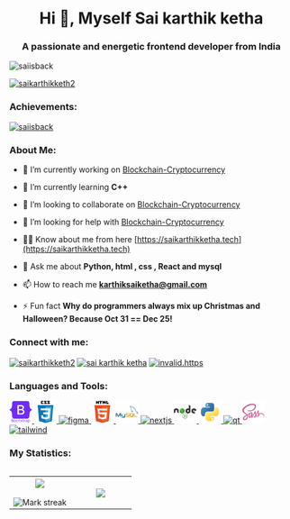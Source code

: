 <h1 align="center">Hi 👋, Myself Sai karthik ketha</h1>
<h3 align="center">A passionate and energetic frontend developer from India</h3>

<p align="left"> <img src="https://komarev.com/ghpvc/?username=saiisback&label=Profile%20views&color=0e75b6&style=flat" alt="saiisback" /> </p>

<p align="left"> <a href="https://twitter.com/saikarthikketh2" target="blank"><img src="https://img.shields.io/twitter/follow/saikarthikketh2?logo=twitter&style=for-the-badge" alt="saikarthikketh2" /></a> </p>

<h3 align="Left">Achievements:</h3>

<p align="left"> <a href="https://github.com/ryo-ma/github-profile-trophy"><img src="https://github-profile-trophy.vercel.app/?username=saiisback&theme=onestar" alt="saiisback" /></a> </p>

<h3 align="Left">About Me:</h3>

- 🔭 I’m currently working on [Blockchain-Cryptocurrency](https://github.com/saiisback/Blockchain-Cryptocurrency)

- 🌱 I’m currently learning **C++**

- 👯 I’m looking to collaborate on [Blockchain-Cryptocurrency](https://github.com/saiisback/Blockchain-Cryptocurrency)

- 🤝 I’m looking for help with [Blockchain-Cryptocurrency](https://github.com/saiisback/Blockchain-Cryptocurrency)

- 👨‍💻 Know about me from here [https://saikarthikketha.tech](https://saikarthikketha.tech)

- 💬 Ask me about **Python, html , css , React and mysql**

- 📫 How to reach me **karthiksaiketha@gmail.com**

- ⚡ Fun fact **Why do programmers always mix up Christmas and Halloween? Because Oct 31 == Dec 25!**

<h3 align="left">Connect with me:</h3>
<p align="left">
<a href="https://twitter.com/saikarthikketh2" target="blank"><img align="center" src="https://raw.githubusercontent.com/rahuldkjain/github-profile-readme-generator/master/src/images/icons/Social/twitter.svg" alt="saikarthikketh2" height="30" width="40" /></a>
<a href="https://linkedin.com/in/sai-karthik-ketha" target="blank"><img align="center" src="https://raw.githubusercontent.com/rahuldkjain/github-profile-readme-generator/master/src/images/icons/Social/linked-in-alt.svg" alt="sai karthik ketha" height="30" width="40" /></a>
<a href="https://instagram.com/invalid.dev" target="blank"><img align="center" src="https://raw.githubusercontent.com/rahuldkjain/github-profile-readme-generator/master/src/images/icons/Social/instagram.svg" alt="invalid.https" height="30" width="40" /></a>
</p>

<h3 align="left">Languages and Tools:</h3>
<p align="left"> <a href="https://getbootstrap.com" target="_blank" rel="noreferrer"> <img src="https://raw.githubusercontent.com/devicons/devicon/master/icons/bootstrap/bootstrap-plain-wordmark.svg" alt="bootstrap" width="40" height="40"/> </a> <a href="https://www.w3schools.com/css/" target="_blank" rel="noreferrer"> <img src="https://raw.githubusercontent.com/devicons/devicon/master/icons/css3/css3-original-wordmark.svg" alt="css3" width="40" height="40"/> </a> <a href="https://www.figma.com/" target="_blank" rel="noreferrer"> <img src="https://www.vectorlogo.zone/logos/figma/figma-icon.svg" alt="figma" width="40" height="40"/> </a> <a href="https://www.w3.org/html/" target="_blank" rel="noreferrer"> <img src="https://raw.githubusercontent.com/devicons/devicon/master/icons/html5/html5-original-wordmark.svg" alt="html5" width="40" height="40"/> </a> <a href="https://www.mysql.com/" target="_blank" rel="noreferrer"> <img src="https://raw.githubusercontent.com/devicons/devicon/master/icons/mysql/mysql-original-wordmark.svg" alt="mysql" width="40" height="40"/> </a> <a href="https://nextjs.org/" target="_blank" rel="noreferrer"> <img src="https://cdn.worldvectorlogo.com/logos/nextjs-2.svg" alt="nextjs" width="40" height="40"/> </a> <a href="https://nodejs.org" target="_blank" rel="noreferrer"> <img src="https://raw.githubusercontent.com/devicons/devicon/master/icons/nodejs/nodejs-original-wordmark.svg" alt="nodejs" width="40" height="40"/> </a> <a href="https://www.python.org" target="_blank" rel="noreferrer"> <img src="https://raw.githubusercontent.com/devicons/devicon/master/icons/python/python-original.svg" alt="python" width="40" height="40"/> </a> <a href="https://www.qt.io/" target="_blank" rel="noreferrer"> <img src="https://upload.wikimedia.org/wikipedia/commons/0/0b/Qt_logo_2016.svg" alt="qt" width="40" height="40"/> </a> <a href="https://sass-lang.com" target="_blank" rel="noreferrer"> <img src="https://raw.githubusercontent.com/devicons/devicon/master/icons/sass/sass-original.svg" alt="sass" width="40" height="40"/> </a> <a href="https://tailwindcss.com/" target="_blank" rel="noreferrer"> <img src="https://www.vectorlogo.zone/logos/tailwindcss/tailwindcss-icon.svg" alt="tailwind" width="40" height="40"/> </a> </p>

<h3 align="Left">My Statistics:</h3>
<p align="center">
<table align="left" border-color="#0d1117">
<tr border-color="#0d1117">
<td width="50%" align="center" border-color="#0d1117">
  
  <img  align="center"  src="https://github-readme-stats.vercel.app/api?username=saiisback&theme=dark&show_icons=true&count_private=true" />
  <br></br>
  <img  title="🔥 Get streak stats for your profile at git.io/streak-stats" alt="Mark streak" src="https://github-readme-streak-stats.herokuapp.com/?user=saiisback&theme=dark&hide_border=false" /> 
</td>
<td width="50%" align="center">

  <img  align="center"  src="https://github-readme-stats.anuraghazra1.vercel.app/api/top-langs/?username=saiisback&theme=dark&hide_border=false&no-bg=true&no-frame=true&langs_count=10"/>
  
  </td>
</tr>
</table>

